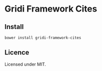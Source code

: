 # Gridi Framework Cites

## Install
`bower install gridi-framework-cites`

## Licence

Licensed under MIT.
